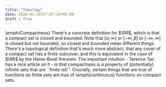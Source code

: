 ```yaml
---
title: "Topology"
date: 2020-02-26T17:07:24+01:00
draft : True
---
```


<script type="text/javascript" async
  src="https://cdn.mathjax.org/mathjax/latest/MathJax.js?config=TeX-AMS-MML_HTMLorMML">
  MathJax.Hub.Config({
  tex2jax: {
    inlineMath: [['$','$'], ['\\(','\\)']],
    displayMath: [['$$','$$']],
    processEscapes: true,
    processEnvironments: true,
    skipTags: ['script', 'noscript', 'style', 'textarea', 'pre'],
    TeX: { equationNumbers: { autoNumber: "AMS" },
         extensions: ["AMSmath.js", "AMSsymbols.js"] }
  }
  });
  MathJax.Hub.Queue(function() {
    // Fix <code> tags after MathJax finishes running. This is a
    // hack to overcome a shortcoming of Markdown. Discussion at
    // https://github.com/mojombo/jekyll/issues/199
    var all = MathJax.Hub.getAllJax(), i;
    for(i = 0; i < all.length; i += 1) {
        all[i].SourceElement().parentNode.className += ' has-jax';
    }
  });

  MathJax.Hub.Config({
  // Autonumbering by mathjax
  TeX: { equationNumbers: { autoNumber: "AMS" } }
  });

</script>


$\newcommand{\R}{\mathbb{R}}$
$\newcommand{\C}{\mathbb{C}}$
$\newcommand{\N}{\mathbb{N}}$
$\newcommand{\Z}{\mathbb{Z}}$

\emph{Compactness} There's a concrete definition for $\RR$, which is that a compact set is closed and bounded. Note that $[\alpha,\infty]$ or $[-\infty,\beta]$ or $[-\infty,\infty]$ is closed but not bounded, so closed and bounded mean different things. There's a topological definition that's much more abstract, that any cover of a compact set has a finite subcover, and this is equivalent in the case of $\RR$ by the Heine-Borel theorem. The important intuition - Terence Tao has a nice article on it - is that compactness is a property of (potentially) infinite sets that are ``finite-ish''. Crucially, certain things that are true of functions on finite sets are true of \emph{continuous} functions on compact sets.
